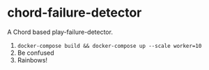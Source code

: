 # chord-failure-detector
A Chord based play-failure-detector.

1. `docker-compose build && docker-compose up --scale worker=10`
2. Be confused
3. Rainbows!

